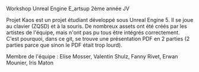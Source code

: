 Workshop Unreal Engine E_artsup 2ème année JV

Projet Kaos est un projet étudiant développé sous Unreal Engine 5. 
Il se joue au clavier (ZQSD) et à la souris. De nombreux assets ont été créés par les artistes de l'équipe, mais n'ont pas pu tous être intégrés
correctement. 
C'est pourquoi, dans ce git, se trouve une présentation PDF en 2 parties (2 parties parce que sinon le PDF était trop lourd).

Membre de l'équipe :
Elise Mosser,
Valentin Shulz,
Fanny Rivet,
Erwan Mounier,
Iris Maton
